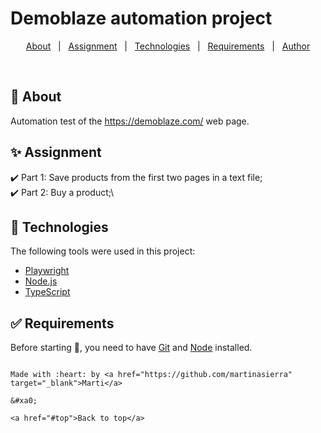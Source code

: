 # Demoblaze automation project

<p align="center">
  <a href="#dart-about">About</a> &#xa0; | &#xa0; 
  <a href="#sparkles-features">Assignment</a> &#xa0; | &#xa0;
  <a href="#rocket-technologies">Technologies</a> &#xa0; | &#xa0;
  <a href="#white_check_mark-requirements">Requirements</a> &#xa0; | &#xa0;
  <a href="https://github.com/martinasierra" target="_blank">Author</a>
</p>

<br>

## :dart: About ##

Automation test of the https://demoblaze.com/ web page.

## :sparkles: Assignment ##

:heavy_check_mark: Part 1: Save products from the first two pages in a text file;\
:heavy_check_mark: Part 2: Buy a product;\

## :rocket: Technologies ##

The following tools were used in this project:

- [Playwright](https://playwright.dev/)
- [Node.js](https://nodejs.org/en/)
- [TypeScript](https://www.typescriptlang.org/)

## :white_check_mark: Requirements ##

Before starting :checkered_flag:, you need to have [Git](https://git-scm.com) and [Node](https://nodejs.org/en/) installed.


```

Made with :heart: by <a href="https://github.com/martinasierra" target="_blank">Marti</a>

&#xa0;

<a href="#top">Back to top</a>
